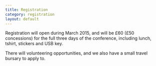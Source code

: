 ```yaml
---
title: Registration
category: registration
layout: default
---
```


Registration will open during March 2015, and will be £60 (£50 concessions) for the full three days of the conference, including lunch, tshirt, stickers and USB key.

There will volunteering opportunities, and we also have a small travel bursary to apply to.

